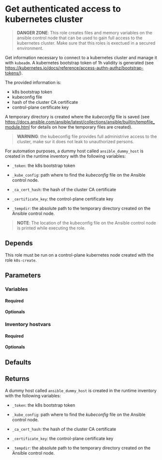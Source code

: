 # Get authenticated access to kubernetes cluster

> **DANGER ZONE**: This role creates files and memory variables on the ansible
> control node that can be used to gain full access to the kubernetes cluster.
> Make sure that this roles is exectued in a secured environment.

Get information necessary to connect to a kubernetes cluster and manage it with
`kubeadm`.  A kubernetes bootstrap token of 1h validity is generated (see
https://kubernetes.io/docs/reference/access-authn-authz/bootstrap-tokens/).

The provided information is:
* k8s bootstrap token
* kubeconfig file
* hash of the cluster CA certificate
* control-plane certificate key

A temporary directory is created where the *kubeconfig* file is saved (see
https://docs.ansible.com/ansible/latest/collections/ansible/builtin/tempfile_module.html
for details on how the temporary files are created).

> **WARNING**: the kubeconfig file provides full administrive access to the
> cluster, make sur it does not leak to unauthorized persons.

For automation purposes, a dummy host called `ansible_dummy_host` is created in
the runtime inventory with the following variables:

* `_token`: the k8s bootstrap token

* `_kube_config`: path where to find the *kubeconfig* file on the Ansible
  control node.

* `_ca_cert_hash`:  the hash of the cluster CA certificate

* `_certificate_key`: the control-plane certificate key

* `_tempdir`: the absolute path to the temporary directory created on the
Ansible control node.

> **NOTE**: The location of the kubeconfig file on the Ansible control node is
> printed while executing the role.

## Depends
This role must be run on a control-plane kubernetes node created with the role
`k8s-create`.

## Parameters
### Variables
#### Required
#### Optionals

### Inventory hostvars
#### Required
#### Optionals

## Defaults

## Returns

A dummy host called `ansible_dummy_host` is created in the runtime inventory
with the following variables:

* `_token`: the k8s bootstrap token

* `_kube_config`: path where to find the *kubeconfig* file on the Ansible
  control node.

* `_ca_cert_hash`:  the hash of the cluster CA certificate

* `_certificate_key`: the control-plane certificate key

* `_tempdir`: the absolute path to the temporary directory created on the
Ansible control node.